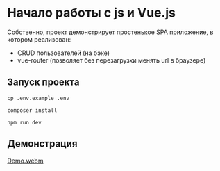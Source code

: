 # Начало работы с js и Vue.js
Собственно, проект демонстрирует простенькое SPA приложение, в котором реализован:
- CRUD пользователей (на бэке)
- vue-router (позволяет без перезагрузки менять url в браузере)
 
## Запуск проекта

```cp .env.example .env```

```composer install```

```npm run dev```

## Демонстрация

[Demo.webm](https://user-images.githubusercontent.com/81085234/221411199-a7949d44-6674-483e-8dc4-83af99002489.webm)
